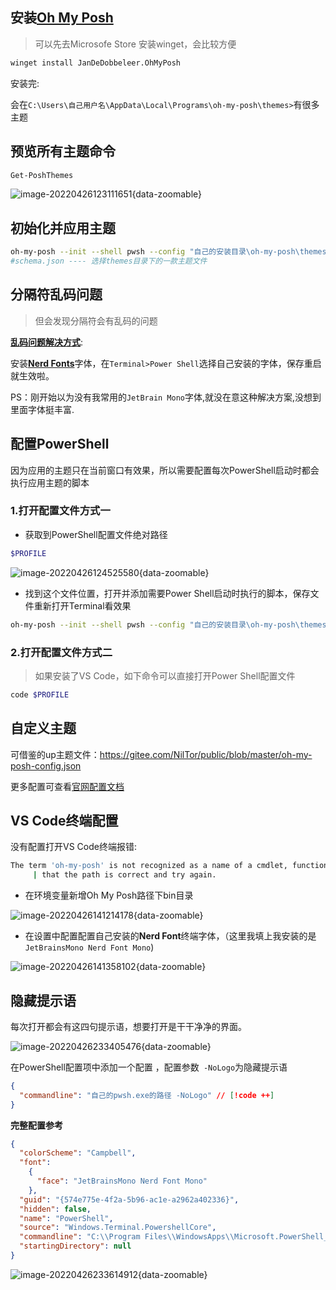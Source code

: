 ## 安装[Oh My Posh](https://ohmyposh.dev/docs/installation/windows)

> 可以先去Microsofe Store 安装winget，会比较方便

```zsh
winget install JanDeDobbeleer.OhMyPosh
```

安装完:

会在`C:\Users\自己用户名\AppData\Local\Programs\oh-my-posh\themes>`有很多主题

## 预览所有主题命令

```zsh
Get-PoshThemes
```

![image-20220426123111651](https://vnote-bucket.oss-cn-shanghai.aliyuncs.com/image-20220426123111651.png){data-zoomable}

## 初始化并应用主题

```zsh
oh-my-posh --init --shell pwsh --config "自己的安装目录\oh-my-posh\themes\schema.json" | Invoke-Expression
#schema.json ---- 选择themes目录下的一款主题文件
```

## 分隔符乱码问题

> 但会发现分隔符会有乱码的问题

**[乱码问题解决方式](https://ohmyposh.dev/docs/configuration/fonts)**:

安装[**Nerd Fonts**](https://www.nerdfonts.com/font-downloads)字体，在`Terminal>Power Shell`选择自己安装的字体，保存重启就生效啦。

PS：刚开始以为没有我常用的`JetBrain Mono`字体,就没在意这种解决方案,没想到里面字体挺丰富.

## 配置PowerShell

因为应用的主题只在当前窗口有效果，所以需要配置每次PowerShell启动时都会执行应用主题的脚本

### 1.打开配置文件方式一

- 获取到PowerShell配置文件绝对路径

```zsh
$PROFILE
```

![image-20220426124525580](https://vnote-bucket.oss-cn-shanghai.aliyuncs.com/image-20220426124525580.png){data-zoomable}

- 找到这个文件位置，打开并添加需要Power Shell启动时执行的脚本，保存文件重新打开Terminal看效果

```zsh
oh-my-posh --init --shell pwsh --config "自己的安装目录\oh-my-posh\themes\schema.json" | Invoke-Expression
```

### 2.打开配置文件方式二

> 如果安装了VS Code，如下命令可以直接打开Power Shell配置文件

```zsh
code $PROFILE
```

## 自定义主题

可借鉴的up主题文件：https://gitee.com/NilTor/public/blob/master/oh-my-posh-config.json

更多配置可查看[官网配置文档](https://ohmyposh.dev/docs/configuration/overview)

## VS Code终端配置

没有配置打开VS Code终端报错:

```zsh
The term 'oh-my-posh' is not recognized as a name of a cmdlet, function, script file, or executable program. Check the spelling of the name, or if a path was included, verify
     | that the path is correct and try again.
```

- 在环境变量新增Oh My Posh路径下bin目录

![image-20220426141214178](https://vnote-bucket.oss-cn-shanghai.aliyuncs.com/image-20220426141214178.png){data-zoomable}

- 在设置中配置配置自己安装的**Nerd Font**终端字体，（这里我填上我安装的是`JetBrainsMono Nerd Font Mono`)

![image-20220426141358102](https://vnote-bucket.oss-cn-shanghai.aliyuncs.com/image-20220426141358102.png){data-zoomable}

## 隐藏提示语

每次打开都会有这四句提示语，想要打开是干干净净的界面。

![image-20220426233405476](https://vnote-bucket.oss-cn-shanghai.aliyuncs.com/image-20220426233405476.png){data-zoomable}

在PowerShell配置项中添加一个配置 ，配置参数` -NoLogo`为隐藏提示语

```json
{
  "commandline": "自己的pwsh.exe的路径 -NoLogo" // [!code ++]
}
```

**完整配置参考**

```json
{
  "colorScheme": "Campbell",
  "font":
    {
      "face": "JetBrainsMono Nerd Font Mono"
    },
  "guid": "{574e775e-4f2a-5b96-ac1e-a2962a402336}",
  "hidden": false,
  "name": "PowerShell",
  "source": "Windows.Terminal.PowershellCore",
  "commandline": "C:\\Program Files\\WindowsApps\\Microsoft.PowerShell_7.2.2.0_x64__8wekyb3d8bbwe\\pwsh.exe -NoLogo",
  "startingDirectory": null
}
```

![image-20220426233614912](https://vnote-bucket.oss-cn-shanghai.aliyuncs.com/image-20220426233614912.png){data-zoomable}
